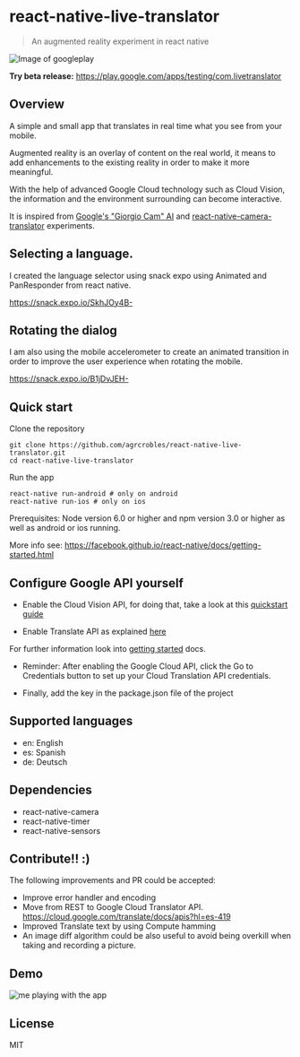 # react-native-live-translator

> An augmented reality experiment in react native

![Image of googleplay](https://lh3.googleusercontent.com/fhR9eIkBWnbDZJQXRGRbRndG9b80ZwxzjL19DBqddH4AAZS-y3huZy7w10bk8WxB1JI=w200)

**Try beta release:** https://play.google.com/apps/testing/com.livetranslator

## Overview

A simple and small app that translates in real time what you see from your mobile.

Augmented reality is an overlay of content on the real world, it means to add enhancements to the existing reality in order to make it more meaningful.

With the help of advanced Google Cloud technology such as Cloud Vision, the information and the environment surrounding can become interactive.

It is inspired from [Google's "Giorgio Cam" AI](https://www.youtube.com/watch?v=eKeI63VSpto) and [react-native-camera-translator](https://github.com/DjordjePetrovic/react-native-camera-translator) experiments.

## Selecting a language.
I created the language selector using snack expo using Animated and PanResponder from react native.

https://snack.expo.io/SkhJOy4B-

## Rotating the dialog

I am also using the mobile accelerometer to create an animated transition in order to improve the user experience when rotating the mobile.

https://snack.expo.io/B1jDvJEH-

## Quick start

Clone the repository
```
git clone https://github.com/agrcrobles/react-native-live-translator.git
cd react-native-live-translator
```
Run the app
```
react-native run-android # only on android
react-native run-ios # only on ios
```

Prerequisites: Node version 6.0 or higher and npm version 3.0 or higher as well as android or ios running.

More info see: https://facebook.github.io/react-native/docs/getting-started.html

## Configure Google API yourself

* Enable the Cloud Vision API, for doing that, take a look at this [quickstart guide](https://cloud.google.com/vision/docs/quickstart)

* Enable Translate API as explained [here](https://cloud.google.com/translate/docs/translating-text) 

For further information look into [getting started](https://cloud.google.com/translate/docs/getting-started) docs.

* Reminder: After enabling the Google Cloud API, click the Go to Credentials button to set up your Cloud Translation API credentials.

* Finally, add the key in the package.json file of the project

## Supported languages

* en: English
* es: Spanish
* de: Deutsch

## Dependencies

* react-native-camera
* react-native-timer
* react-native-sensors

## Contribute!! :)

The following improvements and PR could be accepted:

* Improve error handler and encoding
* Move from REST to Google Cloud Translator API. https://cloud.google.com/translate/docs/apis?hl=es-419
* Improved Translate text by using Compute hamming
* An image diff algorithm could be also useful to avoid being overkill when taking and recording a picture.

## Demo

![me playing with the app](https://raw.githubusercontent.com/agrcrobles/react-native-live-translator/master/assets/demo.gif)

## License

MIT
